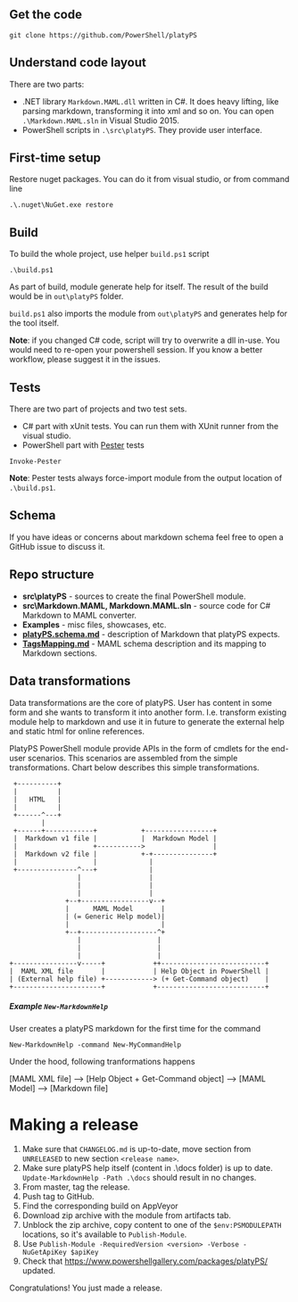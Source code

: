 ## Get the code

```
git clone https://github.com/PowerShell/platyPS
```

## Understand code layout

There are two parts: 

- .NET library `Markdown.MAML.dll` written in C#. It does heavy lifting, like parsing markdown, transforming it into xml and so on.
You can open `.\Markdown.MAML.sln` in Visual Studio 2015.
- PowerShell scripts in `.\src\platyPS`. They provide user interface.

## First-time setup

Restore nuget packages.
You can do it from visual studio, or from command line

```
.\.nuget\NuGet.exe restore
```

## Build

To build the whole project, use helper `build.ps1` script

```
.\build.ps1
```
As part of build, module generate help for itself.
The result of the build would be in `out\platyPS` folder.

`build.ps1` also imports the module from `out\platyPS` and generates help for the tool itself.

**Note**: if you changed C# code, script will try to overwrite a dll in-use. 
You would need to re-open your powershell session. If you know a better workflow, please suggest it in the issues.

## Tests

There are two part of projects and two test sets.

- C# part with xUnit tests. You can run them with XUnit runner from the visual studio.
- PowerShell part with [Pester](https://github.com/pester/Pester) tests

```
Invoke-Pester
```

**Note**: Pester tests always force-import module from the output location of `.\build.ps1`.

## Schema

If you have ideas or concerns about markdown schema feel free to open a GitHub issue to discuss it.

## Repo structure

 -  **src\platyPS** - sources to create the final PowerShell module.
 -  **src\Markdown.MAML, Markdown.MAML.sln** - source code for C# Markdown to MAML converter.
 -  **Examples** - misc files, showcases, etc.
 -  **[platyPS.schema.md](platyPS.schema.md)** - description of Markdown that platyPS expects.
 -  **[TagsMapping.md](TagsMapping.md)** - MAML schema description and its mapping to Markdown sections.

## Data transformations

Data transformations are the core of platyPS.
User has content in some form and she wants to transform it into another form.
I.e. transform existing module help to markdown and use it in future to generate the external help and static html for online references.

PlatyPS PowerShell module provide APIs in the form of cmdlets for the end-user scenarios.
This scenarios are assembled from the simple transformations. Chart below describes this simple transformations.

```
 +----------+
 |          |
 |   HTML   |
 |          |
 +------^---+
        |
 +------+------------+           +-----------------+
 |  Markdown v1 file |           |  Markdown Model |
 |                   +----------->                 |
 |  Markdown v2 file |           +-+---------------+
 |                   |             |
 +---------------^---+             |
                 |                 |
                 |                 |
                 |                 |
              +--+-----------------v--+
              |      MAML Model       |
              | (= Generic Help model)|
              |                       |
              +--+-------------------^+
                 |                   |
                 |                   |
                 |                   |
+----------------v-----+            ++--------------------------+
|  MAML XML file       |            | Help Object in PowerShell |
| (External help file) +------------> (+ Get-Command object)    |
+----------------------+            +---------------------------+
```

##### Example `New-MarkdownHelp`

User creates a platyPS markdown for the first time for the command

```
New-MarkdownHelp -command New-MyCommandHelp
```

Under the hood, following tranformations happens

[MAML XML file] --> [Help Object + Get-Command object] --> [MAML Model] --> [Markdown file]


# Making a release

1. Make sure that `CHANGELOG.md` is up-to-date, move section from `UNRELEASED` to new section `<release name>`.
1. Make sure platyPS help itself (content in .\docs folder) is up to date. 
   `Update-MarkdownHelp -Path .\docs` should result in no changes.
1. From master, tag the release.
1. Push tag to GitHub.
1. Find the corresponding build on AppVeyor
1. Download zip archive with the module from artifacts tab.
1. Unblock the zip archive, copy content to one of the `$env:PSMODULEPATH` locations, so it's available to `Publish-Module`.
1. Use `Publish-Module -RequiredVersion <version> -Verbose -NuGetApiKey $apiKey`
10. Check that https://www.powershellgallery.com/packages/platyPS/ updated.

Congratulations! You just made a release.
